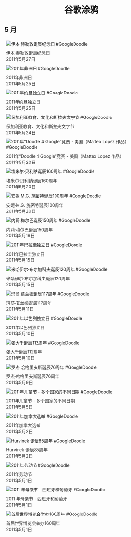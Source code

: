 
<h1 align="center"> 谷歌涂鸦 </h1>




## 5 月

<div class="image">


<img src="" alt="伊本·赫勒敦诞辰纪念日 #GoogleDoodle" style="margin: 5px"/>
<div class="info" style="font-size: 14px; color:#333333; margin:5px"><div class="title">伊本·赫勒敦诞辰纪念日</div><div class="date">2011年5月27日</div></div>

<img src="" alt="2011年非洲日 #GoogleDoodle" style="margin: 5px"/>
<div class="info" style="font-size: 14px; color:#333333; margin:5px"><div class="title">2011年非洲日</div><div class="date">2011年5月25日</div></div>

<img src="" alt="2011年约旦独立日 #GoogleDoodle" style="margin: 5px"/>
<div class="info" style="font-size: 14px; color:#333333; margin:5px"><div class="title">2011年约旦独立日</div><div class="date">2011年5月25日</div></div>

<img src="" alt="保加利亚教育、文化和斯拉夫文字节 #GoogleDoodle" style="margin: 5px"/>
<div class="info" style="font-size: 14px; color:#333333; margin:5px"><div class="title">保加利亚教育、文化和斯拉夫文字节</div><div class="date">2011年5月24日</div></div>

<img src="" alt="2011年“Doodle 4 Google”竞赛 - 美国（Matteo Lopez 作品） #GoogleDoodle" style="margin: 5px"/>
<div class="info" style="font-size: 14px; color:#333333; margin:5px"><div class="title">2011年“Doodle 4 Google”竞赛 - 美国（Matteo Lopez 作品）</div><div class="date">2011年5月20日</div></div>

<img src="" alt="埃米尔·贝利纳诞辰160周年 #GoogleDoodle" style="margin: 5px"/>
<div class="info" style="font-size: 14px; color:#333333; margin:5px"><div class="title">埃米尔·贝利纳诞辰160周年</div><div class="date">2011年5月20日</div></div>

<img src="" alt="安妮·M.G. 施密特诞辰100周年 #GoogleDoodle" style="margin: 5px"/>
<div class="info" style="font-size: 14px; color:#333333; margin:5px"><div class="title">安妮·M.G. 施密特诞辰100周年</div><div class="date">2011年5月20日</div></div>

<img src="" alt="内莉·梅尔巴诞辰150周年 #GoogleDoodle" style="margin: 5px"/>
<div class="info" style="font-size: 14px; color:#333333; margin:5px"><div class="title">内莉·梅尔巴诞辰150周年</div><div class="date">2011年5月19日</div></div>

<img src="" alt="2011年巴拉圭独立日 #GoogleDoodle" style="margin: 5px"/>
<div class="info" style="font-size: 14px; color:#333333; margin:5px"><div class="title">2011年巴拉圭独立日</div><div class="date">2011年5月15日</div></div>

<img src="" alt="米哈伊尔·布尔加科夫诞辰120周年 #GoogleDoodle" style="margin: 5px"/>
<div class="info" style="font-size: 14px; color:#333333; margin:5px"><div class="title">米哈伊尔·布尔加科夫诞辰120周年</div><div class="date">2011年5月15日</div></div>

<img src="" alt="玛莎·葛兰姆诞辰117周年 #GoogleDoodle" style="margin: 5px"/>
<div class="info" style="font-size: 14px; color:#333333; margin:5px"><div class="title">玛莎·葛兰姆诞辰117周年</div><div class="date">2011年5月11日</div></div>

<img src="" alt="2011年以色列独立日 #GoogleDoodle" style="margin: 5px"/>
<div class="info" style="font-size: 14px; color:#333333; margin:5px"><div class="title">2011年以色列独立日</div><div class="date">2011年5月10日</div></div>

<img src="" alt="张大千诞辰112周年 #GoogleDoodle" style="margin: 5px"/>
<div class="info" style="font-size: 14px; color:#333333; margin:5px"><div class="title">张大千诞辰112周年</div><div class="date">2011年5月10日</div></div>

<img src="" alt="罗杰·哈格里夫斯诞辰76周年 #GoogleDoodle" style="margin: 5px"/>
<div class="info" style="font-size: 14px; color:#333333; margin:5px"><div class="title">罗杰·哈格里夫斯诞辰76周年</div><div class="date">2011年5月9日</div></div>

<img src="" alt="2011年儿童节 - 多个国家的不同日期 #GoogleDoodle" style="margin: 5px"/>
<div class="info" style="font-size: 14px; color:#333333; margin:5px"><div class="title">2011年儿童节 - 多个国家的不同日期</div><div class="date">2011年5月5日</div></div>

<img src="" alt="2011年加拿大选举 #GoogleDoodle" style="margin: 5px"/>
<div class="info" style="font-size: 14px; color:#333333; margin:5px"><div class="title">2011年加拿大选举</div><div class="date">2011年5月2日</div></div>

<img src="" alt="Hurvinek 诞辰85周年 #GoogleDoodle" style="margin: 5px"/>
<div class="info" style="font-size: 14px; color:#333333; margin:5px"><div class="title">Hurvinek 诞辰85周年</div><div class="date">2011年5月2日</div></div>

<img src="" alt="2011年劳动节 #GoogleDoodle" style="margin: 5px"/>
<div class="info" style="font-size: 14px; color:#333333; margin:5px"><div class="title">2011年劳动节</div><div class="date">2011年5月1日</div></div>

<img src="" alt="2011 年母亲节 - 西班牙和葡萄牙 #GoogleDoodle" style="margin: 5px"/>
<div class="info" style="font-size: 14px; color:#333333; margin:5px"><div class="title">2011 年母亲节 - 西班牙和葡萄牙</div><div class="date">2011年5月1日</div></div>

<img src="" alt="首届世界博览会举办160周年 #GoogleDoodle" style="margin: 5px"/>
<div class="info" style="font-size: 14px; color:#333333; margin:5px"><div class="title">首届世界博览会举办160周年</div><div class="date">2011年5月1日</div></div>

</div>








